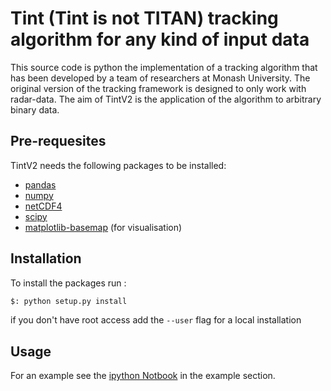 # Tint (Tint is not TITAN) tracking algorithm for any kind of input data

This source code is python the implementation of a tracking algorithm that has been 
developed by a team of researchers at Monash University. The original version 
of the tracking framework is designed to only work with radar-data. The aim of TintV2 
is the application of the algorithm to arbitrary binary data. 

## Pre-requesites
TintV2 needs the following packages to be installed:
* [pandas](http://pandas.pydata.org)
* [numpy](http://www.numpy.org)
* [netCDF4](https://pypi.org/project/netCDF4/)
* [scipy](https://www.scipy.org)
* [matplotlib-basemap](https://matplotlib.org/basemap/api/basemap_api.html#module-mpl_toolkits.basemap) (for visualisation)
## Installation
To install the packages run :
```bash
$: python setup.py install
```
if you don't have root access add the ```--user``` flag for a local installation
## Usage
For an example see the [ipython Notbook](https://github.com/antarcticrainforest/tintV2/blob/master/examples/RainTracking.ipynb)
in the example section.
